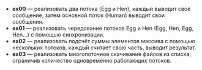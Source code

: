 

- **ex00** — реализовать два потока (Egg и Hen), каждый выводит своё сообщение, затем основной поток (Human) выводит свои сообщения.
- **ex01** — реализовать чередование потоков Egg и Hen (Egg, Hen, Egg, Hen...) с помощью синхронизации.
- **ex02** — реализовать подсчёт суммы элементов массива с помощью нескольких потоков, каждый считает свою часть, выводит результат.
- **ex03** — реализовать многопоточное скачивание файлов из списка, ограничив количество одновременно работающих потоков.
